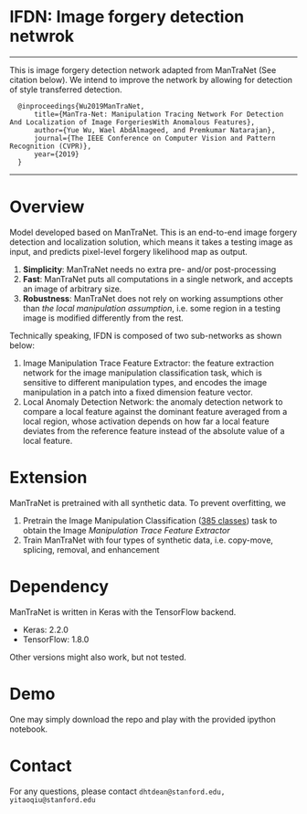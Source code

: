 # **IFDN**: Image forgery detection netwrok

***
This is image forgery detection network adapted from ManTraNet (See citation below). We intend to improve the network by allowing for detection of style transferred detection. 

```
  @inproceedings{Wu2019ManTraNet,
      title={ManTra-Net: Manipulation Tracing Network For Detection And Localization of Image ForgeriesWith Anomalous Features},
      author={Yue Wu, Wael AbdAlmageed, and Premkumar Natarajan},
      journal={The IEEE Conference on Computer Vision and Pattern Recognition (CVPR)},
      year={2019}
  }
```

***

# Overview
Model developed based on ManTraNet.
This is an end-to-end image forgery detection and localization solution, which means it takes a testing image as input, and predicts pixel-level forgery likelihood map as output.

  1. **Simplicity**: ManTraNet needs no extra pre- and/or post-processing
  2. **Fast**: ManTraNet puts all computations in a single network, and accepts an image of arbitrary size.
  3. **Robustness**: ManTraNet does not rely on working assumptions other than *the local manipulation assumption*, i.e. some region in a testing image is modified differently from the rest.

Technically speaking, IFDN is composed of two sub-networks as shown below:
  1. Image Manipulation Trace Feature Extractor: the feature extraction network for the image manipulation classification task, which is sensitive to different manipulation types, and encodes the image manipulation in a patch into a fixed dimension feature vector.
  2. Local Anomaly Detection Network: the anomaly detection network to compare a local feature against the dominant feature averaged from a local region, whose activation depends on how far a local feature deviates from the reference feature instead of the absolute value of a local feature.  

# Extension
ManTraNet is pretrained with all synthetic data. To prevent overfitting, we
1. Pretrain the Image Manipulation Classification ([385 classes](https://github.com/ISICV/ManTraNet/blob/master/data/IMC385.png)) task to obtain the Image *Manipulation Trace Feature Extractor*
2. Train ManTraNet with four types of synthetic data, i.e. copy-move, splicing, removal, and enhancement

# Dependency
ManTraNet is written in Keras with the TensorFlow backend.

  - Keras: 2.2.0
  - TensorFlow: 1.8.0

Other versions might also work, but not tested.

# Demo
One may simply download the repo and play with the provided ipython notebook.

# Contact
For any questions, please contact `dhtdean@stanford.edu, yitaoqiu@stanford.edu`
